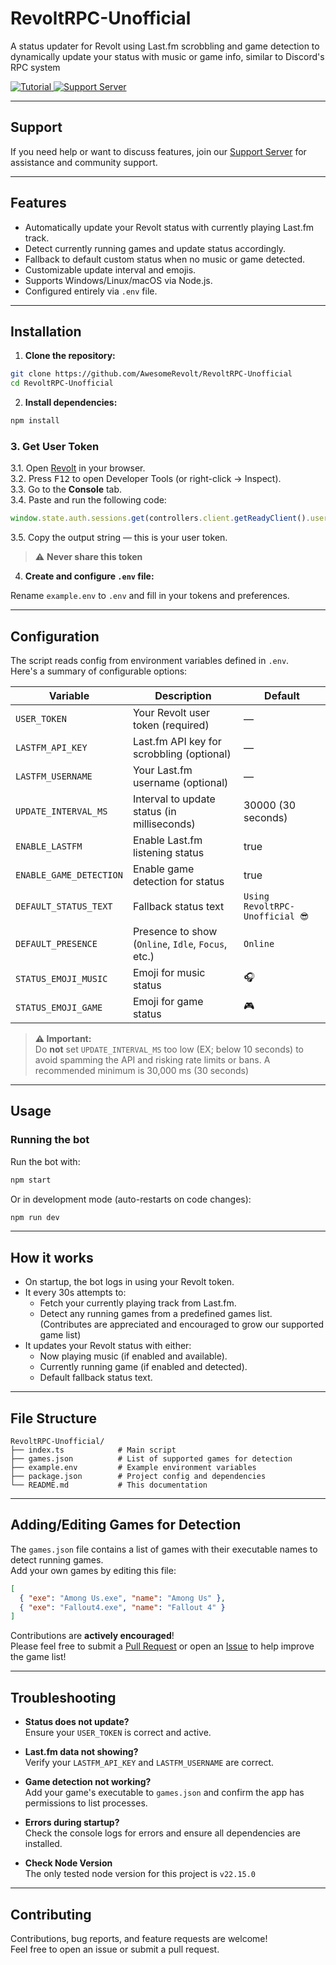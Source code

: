 # RevoltRPC-Unofficial

A status updater for Revolt using Last.fm scrobbling and game detection to dynamically update your status with music or game info, similar to Discord's RPC system

<a href="https://youtu.be/pCyFXLGWbsw">
  <img src="https://img.shields.io/badge/YouTube-red?style=for-the-badge&logo=youtube&logoColor=white" alt="Tutorial" />
</a>
<a href="https://rvlt.gg/hw1sDfMY">
  <img src="https://img.shields.io/badge/Support%20Server-Join%20Now-9b59b6?style=for-the-badge" alt="Support Server" />
</a>  

---

## Support

If you need help or want to discuss features, join our [Support Server](https://rvlt.gg/eB6J6rve) for assistance and community support.

---

## Features

- Automatically update your Revolt status with currently playing Last.fm track.
- Detect currently running games and update status accordingly.
- Fallback to default custom status when no music or game detected.
- Customizable update interval and emojis.
- Supports Windows/Linux/macOS via Node.js.
- Configured entirely via `.env` file.

---

## Installation

1. **Clone the repository:**

```bash
git clone https://github.com/AwesomeRevolt/RevoltRPC-Unofficial
cd RevoltRPC-Unofficial
```

2. **Install dependencies:**

```bash
npm install
```

### 3. **Get User Token**

3.1. Open [Revolt](https://app.revolt.chat) in your browser.  
3.2. Press <kbd>F12</kbd> to open Developer Tools (or right-click → Inspect).  
3.3. Go to the **Console** tab.  
3.4. Paste and run the following code:

```js
window.state.auth.sessions.get(controllers.client.getReadyClient().user._id).session.token
```

3.5. Copy the output string — this is your user token.

> ⚠️ **Never share this token**  


4. **Create and configure `.env` file:**

Rename `example.env` to `.env` and fill in your tokens and preferences.


---

## Configuration

The script reads config from environment variables defined in `.env`.  
Here's a summary of configurable options:

| Variable               | Description                                    | Default                 |
| ---------------------- | ---------------------------------------------- | ----------------------- |
| `USER_TOKEN`           | Your Revolt user token (required)              | —                       |
| `LASTFM_API_KEY`       | Last.fm API key for scrobbling (optional)      | —                       |
| `LASTFM_USERNAME`      | Your Last.fm username (optional)                | —                       |
| `UPDATE_INTERVAL_MS`   | Interval to update status (in milliseconds)    | 30000 (30 seconds)      |
| `ENABLE_LASTFM`        | Enable Last.fm listening status                 | true                    |
| `ENABLE_GAME_DETECTION`| Enable game detection for status                | true                    |
| `DEFAULT_STATUS_TEXT`  | Fallback status text                             | `Using RevoltRPC-Unofficial 😎`       |
| `DEFAULT_PRESENCE`     | Presence to show (`Online`, `Idle`, `Focus`, etc.)       | `Online`                |
| `STATUS_EMOJI_MUSIC`   | Emoji for music status                    | 🎧                      |
| `STATUS_EMOJI_GAME`    | Emoji for game status                     | 🎮                      |

> **⚠️ Important:**  
> Do **not** set `UPDATE_INTERVAL_MS` too low (EX; below 10 seconds) to avoid spamming the API and risking rate limits or bans. A recommended minimum is 30,000 ms (30 seconds)

---

## Usage

### Running the bot

Run the bot with:

```bash
npm start
```

Or in development mode (auto-restarts on code changes):

```bash
npm run dev
```

---

## How it works

- On startup, the bot logs in using your Revolt token.
- It every 30s attempts to:
  - Fetch your currently playing track from Last.fm.
  - Detect any running games from a predefined games list. (Contributes are appreciated and encouraged to grow our supported game list)
- It updates your Revolt status with either:
  - Now playing music (if enabled and available).
  - Currently running game (if enabled and detected).
  - Default fallback status text.

---

## File Structure

```
RevoltRPC-Unofficial/
├── index.ts            # Main script
├── games.json          # List of supported games for detection
├── example.env         # Example environment variables
├── package.json        # Project config and dependencies
└── README.md           # This documentation
```

---

## Adding/Editing Games for Detection

The `games.json` file contains a list of games with their executable names to detect running games.  
Add your own games by editing this file:

```json
[
  { "exe": "Among Us.exe", "name": "Among Us" },
  { "exe": "Fallout4.exe", "name": "Fallout 4" }
]
```

Contributions are **actively encouraged**!  
Please feel free to submit a [Pull Request](https://github.com/Asraye/RevoltRPC-Unofficial/pulls) or open an [Issue](https://github.com/Asraye/RevoltRPC-Unofficial/issues) to help improve the game list!

---

## Troubleshooting

- **Status does not update?**  
  Ensure your `USER_TOKEN` is correct and active.

- **Last.fm data not showing?**  
  Verify your `LASTFM_API_KEY` and `LASTFM_USERNAME` are correct.

- **Game detection not working?**  
  Add your game's executable to `games.json` and confirm the app has permissions to list processes.

- **Errors during startup?**  
  Check the console logs for errors and ensure all dependencies are installed.

- **Check Node Version**  
  The only tested node version for this project is `v22.15.0`

---

## Contributing

Contributions, bug reports, and feature requests are welcome!  
Feel free to open an issue or submit a pull request.
